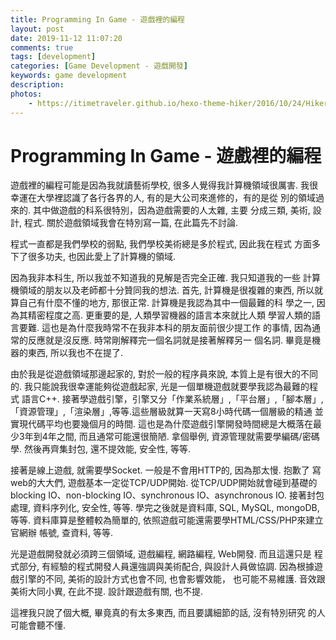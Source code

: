 ```yaml
---
title: Programming In Game - 遊戲裡的編程
layout: post
date: 2019-11-12 11:07:20
comments: true
tags: [development]
categories: [Game Development - 遊戲開發]
keywords: game development
description: 
photos:
	- https://itimetraveler.github.io/hexo-theme-hiker/2016/10/24/Hiker%E4%B8%BB%E9%A2%98%E9%A2%84%E8%A7%88/homepage-index.png
---
```


# Programming In Game - 遊戲裡的編程

遊戲裡的編程可能是因為我就讀藝術學校, 很多人覺得我計算機領域很厲害. 
我很幸運在大學裡認識了各行各界的人, 有的是大公司來進修的，有的是從
別的領域過來的. 其中做遊戲的科系很特別，因為遊戲需要的人太雜, 主要
分成三類, 美術, 設計, 程式. 關於遊戲領域我會在特別寫一篇, 在此篇先不討論.

程式一直都是我們學校的弱點, 我們學校美術總是多於程式, 因此我在程式
方面多下了很多功夫, 也因此愛上了計算機的領域.

因為我非本科生, 所以我並不知道我的見解是否完全正確. 我只知道我的一些
計算機領域的朋友以及老師都十分贊同我的想法. 首先, 計算機是很複雜的東西, 
所以就算自己有什麼不懂的地方, 那很正常. 計算機是我認為其中一個最難的科
學之一, 因為其精密程度之高. 更重要的是, 人類學習機器的語言本來就比人類
學習人類的語言要難. 這也是為什麼我時常不在我非本科的朋友面前很少提工作
的事情, 因為通常的反應就是沒反應. 時常剛解釋完一個名詞就是接著解釋另一
個名詞. 畢竟是機器的東西, 所以我也不在提了.

由於我是從遊戲領域那邊起家的, 對於一般的程序員來說, 本質上是有很大的不同的. 
我只能說我很幸運能夠從遊戲起家, 光是一個單機遊戲就要學我認為最難的程式
語言C++. 接著學遊戲引擎，引擎又分「作業系統層」,「平台層」,「腳本層」,
「資源管理」,「渲染層」,等等.這些層級就算一天寫8小時代碼一個層級的精通
並實現代碼平均也要幾個月的時間. 這也是為什麼遊戲引擎開發時間總是大概落在最
少3年到4年之間, 而且通常可能還很簡陋. 拿個舉例, 資源管理就需要學編碼/密碼學. 
然後再齊集封包, 還不提效能, 安全性, 等等.

接著是線上遊戲, 就需要學Socket. 一般是不會用HTTP的, 因為那太慢. 抱歉了
寫web的大大們, 遊戲基本一定從TCP/UDP開始. 從TCP/UDP開始就會碰到基礎的
blocking IO、non-blocking IO、synchronous IO、asynchronous IO. 接著封包處理, 
資料序列化, 安全性, 等等. 學完之後就是資料庫, SQL, MySQL, mongoDB, 等等. 
資料庫算是整體較為簡單的, 依照遊戲可能還需要學HTML/CSS/PHP來建立官網辦
帳號, 查資料, 等等.

光是遊戲開發就必須跨三個領域, 遊戲編程, 網路編程, Web開發. 而且這還只是
程式部分, 有經驗的程式開發人員還強調與美術配合, 與設計人員做協調. 
因為根據遊戲引擎的不同, 美術的設計方式也會不同, 也會影響效能，
也可能不易維護. 音效跟美術大同小異, 在此不提. 設計跟遊戲有關, 也不提.

這裡我只說了個大概, 畢竟真的有太多東西, 而且要講細節的話, 沒有特別研究
的人可能會聽不懂.
